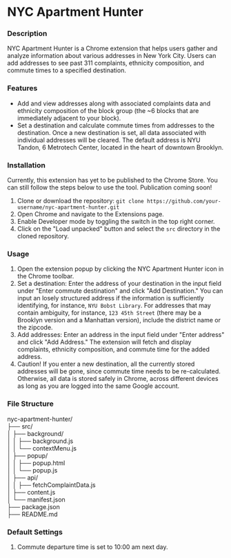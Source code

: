 # NYC Apartment Hunter
### Description
NYC Apartment Hunter is a Chrome extension that helps users gather and analyze information about various addresses in New York City. Users can add addresses to see past 311 complaints, ethnicity composition, and commute times to a specified destination.

### Features
- Add and view addresses along with associated complaints data and ethnicity composition of the block group (the ~6 blocks that are immediately adjacent to your block).  
- Set a destination and calculate commute times from addresses to the destination. Once a new destination is set, all data associated with individual addresses will be cleared. The default address is NYU Tandon, 6 Metrotech Center, located in the heart of downtown Brooklyn.  

### Installation
Currently, this extension has yet to be published to the Chrome Store. You can still follow the steps below to use the tool. Publication coming soon!  
1. Clone or download the repository: `git clone https://github.com/your-username/nyc-apartment-hunter.git`  
2. Open Chrome and navigate to the Extensions page.   
3. Enable Developer mode by toggling the switch in the top right corner.   
4. Click on the "Load unpacked" button and select the `src` directory in the cloned repository.   

### Usage
1. Open the extension popup by clicking the NYC Apartment Hunter icon in the Chrome toolbar.  
2. Set a destination: Enter the address of your destination in the input field under "Enter commute destination" and click "Add Destination." You can input an losely structured address if the information is sufficiently identifying, for instance, `NYU Bobst Library`. For addresses that may contain ambiguity, for instance, `123 45th Street` (there may be a Brooklyn version and a Manhattan version), include the district name or the zipcode. 
3. Add addresses: Enter an address in the input field under "Enter address" and click "Add Address."
The extension will fetch and display complaints, ethnicity composition, and commute time for the added address.
4. Caution! If you enter a new destination, all the currently stored addresses will be gone, since commute time needs to be re-calculated. Otherwise, all data is stored safely in Chrome, across different devices as long as you are logged into the same Google account. 

### File Structure
nyc-apartment-hunter/  
├── src/  
│   ├── background/  
│   │   ├── background.js   
│   │   └── contextMenu.js  
│   ├── popup/  
│   │   ├── popup.html  
│   │   └── popup.js  
│   ├── api/  
│   │   ├── fetchComplaintData.js  
│   ├── content.js  
│   └── manifest.json  
├── package.json  
├── README.md  

### Default Settings
1. Commute departure time is set to 10:00 am next day. 
